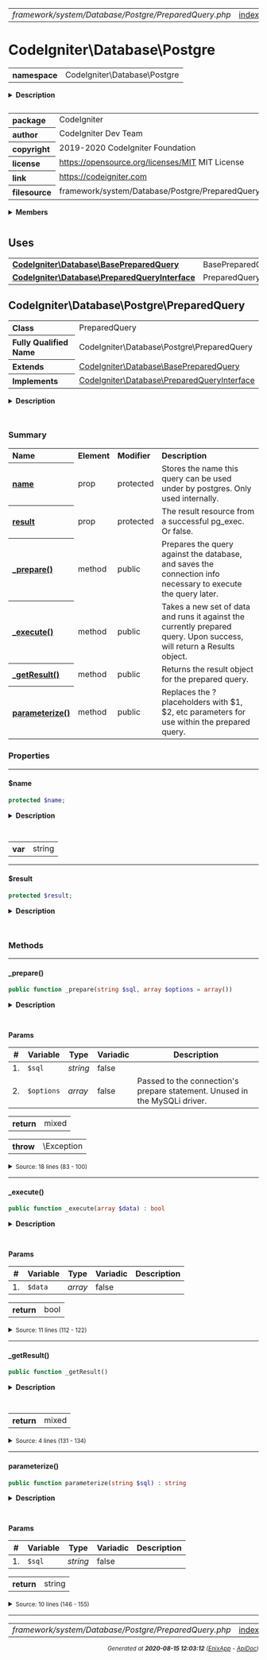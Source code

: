 


 



<table>
<tr>
<td style="width:100%"><em>framework/system/Database/Postgre/PreparedQuery.php</em></td>
<td><a href="../../../../../../../api/index.md">index</a></td>
<td><a href="../../../../../../../api/vendor/codeigniter4/framework/system/Database/Postgre/Forge.md">prev</a></td>
<td><a href="../../../../../../../api/vendor/codeigniter4/framework/system/Database/Postgre/Result.md">next</a></td>
</tr>
</table>







# CodeIgniter\Database\Postgre 
<table style="text-align:left">
<tr><th>namespace</th><td>CodeIgniter\Database\Postgre</td></tr>
</table>

<details>
<summary style="margin-bottom:12px;"><strong>Description</strong></summary>

<table>
<tr><td>
CodeIgniter
</td></tr>
</table>

<table>
<tr><td>
An open source application development framework for PHP

This content is released under the MIT License (MIT)

Copyright (c) 2014-2019 British Columbia Institute of Technology
Copyright (c) 2019-2020 CodeIgniter Foundation

Permission is hereby granted, free of charge, to any person obtaining a copy
of this software and associated documentation files (the "Software"), to deal
in the Software without restriction, including without limitation the rights
to use, copy, modify, merge, publish, distribute, sublicense, and/or sell
copies of the Software, and to permit persons to whom the Software is
furnished to do so, subject to the following conditions:

The above copyright notice and this permission notice shall be included in
all copies or substantial portions of the Software.

THE SOFTWARE IS PROVIDED "AS IS", WITHOUT WARRANTY OF ANY KIND, EXPRESS OR
IMPLIED, INCLUDING BUT NOT LIMITED TO THE WARRANTIES OF MERCHANTABILITY,
FITNESS FOR A PARTICULAR PURPOSE AND NONINFRINGEMENT. IN NO EVENT SHALL THE
AUTHORS OR COPYRIGHT HOLDERS BE LIABLE FOR ANY CLAIM, DAMAGES OR OTHER
LIABILITY, WHETHER IN AN ACTION OF CONTRACT, TORT OR OTHERWISE, ARISING FROM,
OUT OF OR IN CONNECTION WITH THE SOFTWARE OR THE USE OR OTHER DEALINGS IN
THE SOFTWARE.
</td></tr>
</table>

</details>



<table style="text-align:left">
<tr style="vertical-align:top;">
<th>package</th>
<td>CodeIgniter
</td>
</tr>
<tr style="vertical-align:top;">
<th>author</th>
<td>CodeIgniter Dev Team
</td>
</tr>
<tr style="vertical-align:top;">
<th>copyright</th>
<td>2019-2020 CodeIgniter Foundation
</td>
</tr>
<tr style="vertical-align:top;">
<th>license</th>
<td><a href="https://opensource.org/licenses/MIT">https://opensource.org/licenses/MIT</a>	MIT License
</td>
</tr>
<tr style="vertical-align:top;">
<th>link</th>
<td><a href="https://codeigniter.com">https://codeigniter.com</a>

</td>
</tr>
<tr style="vertical-align:top;">
<th>filesource</th>
<td>framework/system/Database/Postgre/PreparedQuery.php
</td>
</tr>
</table>

 

<details>
<summary style="margin-bottom:12px;"><strong>Members</strong></summary>
<table>
<tr><td><a href="../../../../../../../api/vendor/codeigniter4/framework/system/Database/Postgre/Builder.md">CodeIgniter\Database\Postgre\Builder</a></td></tr>
<tr><td><a href="../../../../../../../api/vendor/codeigniter4/framework/system/Database/Postgre/Connection.md">CodeIgniter\Database\Postgre\Connection</a></td></tr>
<tr><td><a href="../../../../../../../api/vendor/codeigniter4/framework/system/Database/Postgre/Forge.md">CodeIgniter\Database\Postgre\Forge</a></td></tr>
<tr><td><a href="../../../../../../../api/vendor/codeigniter4/framework/system/Database/Postgre/PreparedQuery.md">CodeIgniter\Database\Postgre\PreparedQuery</a></td></tr>
<tr><td><a href="../../../../../../../api/vendor/codeigniter4/framework/system/Database/Postgre/Result.md">CodeIgniter\Database\Postgre\Result</a></td></tr>
<tr><td><a href="../../../../../../../api/vendor/codeigniter4/framework/system/Database/Postgre/Utils.md">CodeIgniter\Database\Postgre\Utils</a></td></tr>
</table>
</details>



 
 ## Uses

<table style="text-align:left;">
<tr>
<td>
<a href="../../../../../../../api/vendor/codeigniter4/framework/system/Database/BasePreparedQuery.md"><strong>CodeIgniter\Database\BasePreparedQuery</strong></a>
</td>
<td>BasePreparedQuery</td>
</tr>
<tr>
<td>
<a href="../../../../../../../api/vendor/codeigniter4/framework/system/Database/PreparedQueryInterface.md"><strong>CodeIgniter\Database\PreparedQueryInterface</strong></a>
</td>
<td>PreparedQueryInterface</td>
</tr>
</table>



 
## CodeIgniter\Database\Postgre\PreparedQuery

<table style="text-align:left">
<tr><th>Class</th><td>PreparedQuery</td></tr>
<tr><th>Fully Qualified Name</th><td>CodeIgniter\Database\Postgre\PreparedQuery</td></tr>
<tr><th>Extends</th><td><a href="../../../../../../../api/vendor/codeigniter4/framework/system/Database/BasePreparedQuery.md">CodeIgniter\Database\BasePreparedQuery</a></td></tr>
<tr><th>Implements</th>
<td>
<a href="../../../../../../../api/vendor/codeigniter4/framework/system/Database/PreparedQueryInterface.md">CodeIgniter\Database\PreparedQueryInterface</a><br>
</td>
</tr>
</table>


<details>
<summary style="margin-bottom:12px;"><strong>Description</strong></summary>

<table>
<tr><td>
Prepared query for Postgre
</td></tr>
</table>


</details>



<table style="text-align:left">
</table>



### Summary


<table style="text-align:left;">
<tr>
<th>Name</th>
<th>Element</th>
<th>Modifier</th>
<th>Description</th>
</tr>

<tr>
<th><a href="#name"><strong>name</strong></a></th>
<td>prop</td>
<td>
protected

</td>
<td>Stores the name this query can be
used under by postgres. Only used internally.</td>
</tr>
<tr>
<th><a href="#result"><strong>result</strong></a></th>
<td>prop</td>
<td>
protected

</td>
<td>The result resource from a successful
pg_exec. Or false.</td>
</tr>

<tr>
<th><a href="#_prepare"><strong>_prepare</strong>()</a></th>
<td>method</td>
<td>
public

</td>
<td>Prepares the query against the database, and saves the connection
info necessary to execute the query later.</td>
</tr>
<tr>
<th><a href="#_execute"><strong>_execute</strong>()</a></th>
<td>method</td>
<td>
public

</td>
<td>Takes a new set of data and runs it against the currently
prepared query. Upon success, will return a Results object.</td>
</tr>
<tr>
<th><a href="#_getResult"><strong>_getResult</strong>()</a></th>
<td>method</td>
<td>
public

</td>
<td>Returns the result object for the prepared query.</td>
</tr>
<tr>
<th><a href="#parameterize"><strong>parameterize</strong>()</a></th>
<td>method</td>
<td>
public

</td>
<td>Replaces the ? placeholders with $1, $2, etc parameters for use
within the prepared query.</td>
</tr>

</table>





### Properties


<hr>

#### $name

```php
protected $name;
```

<details>
<summary style="margin-bottom:12px;"><strong>Description</strong></summary>

<table>
<tr><td>
Stores the name this query can be
used under by postgres. Only used internally.
</td></tr>
</table>


</details>



<table style="text-align:left">
</table>




<table>
<tr>
<th style="vertical-align:top;">var</th>
<td>string
</td>
</tr>
</table>


<hr>

#### $result

```php
protected $result;
```

<details>
<summary style="margin-bottom:12px;"><strong>Description</strong></summary>

<table>
<tr><td>
The result resource from a successful
pg_exec. Or false.
</td></tr>
</table>


</details>



<table style="text-align:left">
</table>











### Methods


<hr>

#### _prepare()

```php
public function _prepare(string $sql, array $options = array())
```

<details>
<summary style="margin-bottom:12px;"><strong>Description</strong></summary>

<table>
<tr><td>
Prepares the query against the database, and saves the connection
info necessary to execute the query later.
</td></tr>
</table>

<table>
<tr><td>
NOTE: This version is based on SQL code. Child classes should
override this method.
</td></tr>
</table>

</details>



<table style="text-align:left">
</table>


**Params**

<table>
<thead>
<tr>
<th>#</th>
<th>Variable</th>
<th>Type</th>
<th>Variadic</th>
<th>Description</th>
</tr>
</thead>
<tbody>

<tr>
<td>1.</td>
<td><code>$sql</code></td>
<td><em>string
</em></td>
<td>false</td>
<td></td>
</tr>

<tr>
<td>2.</td>
<td><code>$options</code></td>
<td><em>array
</em></td>
<td>false</td>
<td>Passed to the connection's prepare statement.
Unused in the MySQLi driver.</td>
</tr>


</tbody>
</table>



<table>
<tr>
<th style="vertical-align:top;">return</th>
<td>mixed
</td>
</tr>
</table>


<table>
<tr>
<th style="vertical-align:top;">throw</th>
<td>\Exception
</td>
</tr>
</table>



<details>
<summary><small>Source: 18 lines (83 - 100)</small></summary>

```php
public function _prepare(string $sql, array $options = [])
{
	$this->name = random_int(1, 10000000000000000);

	$sql = $this->parameterize($sql);

	// Update the query object since the parameters are slightly different
	// than what was put in.
	$this->query->setQuery($sql);

	if (! $this->statement = pg_prepare($this->db->connID, $this->name, $sql))
	{
		$this->errorCode   = 0;
		$this->errorString = pg_last_error($this->db->connID);
	}

	return $this;
}
```

</details>


<hr>

#### _execute()

```php
public function _execute(array $data) : bool
```

<details>
<summary style="margin-bottom:12px;"><strong>Description</strong></summary>

<table>
<tr><td>
Takes a new set of data and runs it against the currently
prepared query. Upon success, will return a Results object.
</td></tr>
</table>


</details>



<table style="text-align:left">
</table>


**Params**

<table>
<thead>
<tr>
<th>#</th>
<th>Variable</th>
<th>Type</th>
<th>Variadic</th>
<th>Description</th>
</tr>
</thead>
<tbody>

<tr>
<td>1.</td>
<td><code>$data</code></td>
<td><em>array
</em></td>
<td>false</td>
<td></td>
</tr>


</tbody>
</table>



<table>
<tr>
<th style="vertical-align:top;">return</th>
<td>bool
</td>
</tr>
</table>





<details>
<summary><small>Source: 11 lines (112 - 122)</small></summary>

```php
public function _execute(array $data): bool
{
	if (is_null($this->statement))
	{
		throw new \BadMethodCallException('You must call prepare before trying to execute a prepared statement.');
	}

	$this->result = pg_execute($this->db->connID, $this->name, $data);

	return (bool) $this->result;
}
```

</details>


<hr>

#### _getResult()

```php
public function _getResult()
```

<details>
<summary style="margin-bottom:12px;"><strong>Description</strong></summary>

<table>
<tr><td>
Returns the result object for the prepared query.
</td></tr>
</table>


</details>



<table style="text-align:left">
</table>





<table>
<tr>
<th style="vertical-align:top;">return</th>
<td>mixed
</td>
</tr>
</table>





<details>
<summary><small>Source: 4 lines (131 - 134)</small></summary>

```php
public function _getResult()
{
	return $this->result;
}
```

</details>


<hr>

#### parameterize()

```php
public function parameterize(string $sql) : string
```

<details>
<summary style="margin-bottom:12px;"><strong>Description</strong></summary>

<table>
<tr><td>
Replaces the ? placeholders with $1, $2, etc parameters for use
within the prepared query.
</td></tr>
</table>


</details>



<table style="text-align:left">
</table>


**Params**

<table>
<thead>
<tr>
<th>#</th>
<th>Variable</th>
<th>Type</th>
<th>Variadic</th>
<th>Description</th>
</tr>
</thead>
<tbody>

<tr>
<td>1.</td>
<td><code>$sql</code></td>
<td><em>string
</em></td>
<td>false</td>
<td></td>
</tr>


</tbody>
</table>



<table>
<tr>
<th style="vertical-align:top;">return</th>
<td>string
</td>
</tr>
</table>





<details>
<summary><small>Source: 10 lines (146 - 155)</small></summary>

```php
public function parameterize(string $sql): string
{
	// Track our current value
	$count = 0;

	return preg_replace_callback('/\?/', function ($matches) use (&$count) {
		$count ++;
		return "\${$count}";
	}, $sql);
}
```

</details>





 


 
  




<hr>

<table>
<tr>
<td style="width:100%"><em>framework/system/Database/Postgre/PreparedQuery.php</em></td>
<td><a href="../../../../../../../api/index.md">index</a></td>
<td><a href="../../../../../../../api/vendor/codeigniter4/framework/system/Database/Postgre/Forge.md">prev</a></td>
<td><a href="../../../../../../../api/vendor/codeigniter4/framework/system/Database/Postgre/Result.md">next</a></td>
<td><a href="#">top</a></td></tr>
</table>




<div style="text-align:right;">

<small>_Generated at **2020-08-15 12:03:12**_ *([EnixApp](https://github.com/enix-app) - [ApiDoc](https://github.com/enix-app/apidoc))*</small>
</div>